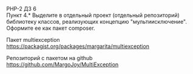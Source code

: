PHP-2 
ДЗ 6  
Пункт 4.* Выделите в отдельный проект (отдельный репозиторий) библиотеку классов, реализующих концепцию "мультиисключение". Оформите ее как пакет composer.

Пакет multiexception
https://packagist.org/packages/margarita/multiexception

Репозиторий с пакетом на github
https://github.com/MargoJoy/MultiException